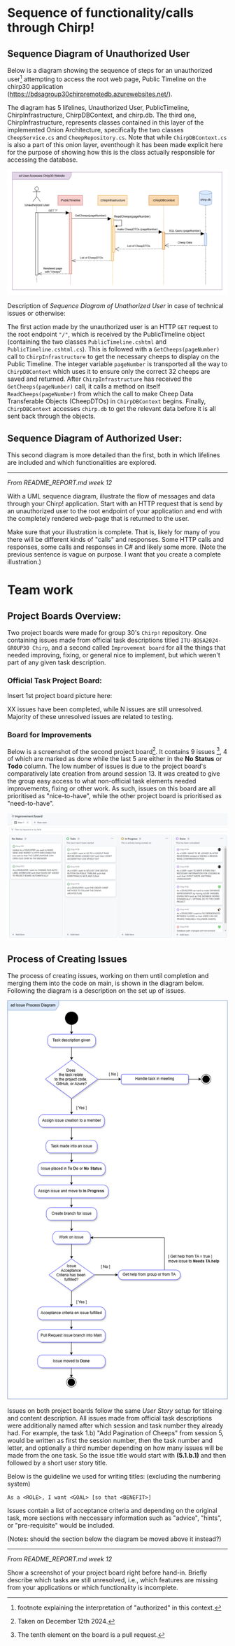 # Sequence of functionality/calls through Chirp!

## Sequence Diagram of Unauthorized User

Below is a diagram showing the sequence of steps for an unauthorized user[^user status] attempting to access the root web page, Public Timeline on the chirp30 application (https://bdsagroup30chirpremotedb.azurewebsites.net/). 

The diagram has 5 lifelines, Unauthorized User, PublicTimeline, ChirpInfrastructure, ChirpDBContext, and chirp.db. The third one, ChirpInfrastructure, represents classes contained in this layer of the implemented Onion Architecture, specifically the two classes `CheepService.cs` and `CheepRepository.cs`. Note that while `ChirpDBContext.cs` is also a part of this onion layer, eventhough it has been made explicit here for the purpose of showing how this is the class actually responsible for accessing the database.

![Illustration of sequential calls to get a rendered public timeline page](../docs/images/BDSA-sequence-diagramUnauthorized.png)

Description of *Sequence Diagram of Unathorized User* in case of technical issues or otherwise:

The first action made by the unauthorized user is an HTTP `GET` request to the root endpoint `"/"`, which is received by the PublicTimeline object (containing the two classes `PublicTimeline.cshtml` and `PublicTimeline.cshtml.cs`). This is followed with a `GetCheeps(pageNumber)` call to `ChirpInfrastructure` to get the necessary cheeps to display on the Public Timeline. The integer variable `pageNumber` is transported all the way to `ChirpDBContext` which uses it to ensure only the correct 32 cheeps are saved and returned. After `ChirpInfrastructure` has received the `GetCheeps(pageNumber)` call, it calls a method on itself `ReadCheeps(pageNumber)` from which the call to make Cheep Data Transferable Objects (CheepDTOs) in `ChirpDBContext` begins. Finally, `ChirpDBContext` accesses `chirp.db` to get the relevant data before it is all sent back through the objects. 

[^user status]: footnote explaining the interpretation of "authorized" in this context.

## Sequence Diagram of Authorized User:
This second diagram is more detailed than the first, both in which lifelines are included and which functionalities are explored.


---
*From README_REPORT.md week 12*

With a UML sequence diagram, illustrate the flow of messages and data through your Chirp! application. Start with an HTTP request that is send by an unauthorized user to the root endpoint of your application and end with the completely rendered web-page that is returned to the user.

Make sure that your illustration is complete. That is, likely for many of you there will be different kinds of "calls" and responses. Some HTTP calls and responses, some calls and responses in C# and likely some more. (Note the previous sentence is vague on purpose. I want that you create a complete illustration.)

# Team work

## Project Boards Overview:

Two project boards were made for group 30's `Chirp!` repository. One containing issues made from official task descriptions titled `ITU-BDSA2024-GROUP30 Chirp`, and a second called `Improvement board` for all the things that needed improving, fixing, or general nice to implement, but which weren't part of any given task description. 

### Official Task Project Board:

Insert 1st project board picture here: 

XX issues have been completed, while N issues are still unresolved. Majority of these unresolved issues are related to testing. 

### Board for Improvements

Below is a screenshot of the second project board[^improvementDate]. It contains 9 issues [^tenth], 4 of which are marked as done while the last 5 are either in the **No Status** or **Todo** column. The low number of issues is due to the project board's comparatively late creation from around session 13. It was created to give the group easy access to what non-official task elements needed improvements, fixing or other work. As such, issues on this board are all prioritised as "nice-to-have", while the other project board is prioritised as "need-to-have".

![Illustration of GitHub issue creation and completion process](../docs/images/BDSA-improvementBoard.png)


[^improvementDate]: Taken on December 12th 2024.

[^tenth]: The tenth element on the board is a pull request.

## Process of Creating Issues 

The process of creating issues, working on them until completion and merging them into the code on main, is shown in the diagram below. Following the diagram is a description on the set up of issues. 

![Illustration of GitHub issue creation and completion process](../docs/images/BDSA-TeamWork-diagram.png)


Issues on both project boards follow the same *User Story* setup for titleing and content description. All issues made from official task descriptions were additionally named after which session and task number they already had. For example, the task 1.b) "Add Pagination of Cheeps" from session 5, would be written as first the session number, then the task number and letter, and optionally a third number depending on how many issues will be made from the one task. So the issue title would start with **(5.1.b.1)** and then followed by a short user story title. 

Below is the guideline we used for writing titles: (excluding the numbering system) 

    As a <ROLE>, I want <GOAL> [so that <BENEFIT>]

Issues contain a list of acceptance criteria and depending on the original task, more sections with neccessary information such as "advice", "hints", or "pre-requisite" would be included.

(Notes: should the section below the diagram be moved above it instead?)

---

*From README_REPORT.md week 12*

Show a screenshot of your project board right before hand-in. Briefly describe which tasks are still unresolved, i.e., which features are missing from your applications or which functionality is incomplete.
